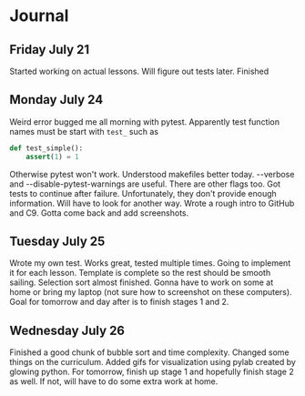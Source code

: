 # Journal

## Friday July 21
Started working on actual lessons. Will figure out tests later. Finished 

## Monday July 24
Weird error bugged me all morning with pytest. Apparently test function names must be start with ```test_``` such as 
``` python
def test_simple():
    assert(1) = 1
```
Otherwise pytest won't work. Understood makefiles better today. --verbose and --disable-pytest-warnings are useful. There are other flags too. Got tests to continue after failure. Unfortunately, they don't provide enough information. Will have to look for another way. Wrote a rough intro to GitHub and C9. Gotta come back and add screenshots.

## Tuesday July 25
Wrote my own test. Works great, tested multiple times. Going to implement it for each lesson. Template is complete so the rest should be smooth sailing. Selection sort almost finished. Gonna have to work on some at home or bring my laptop (not sure how to screenshot on these computers). Goal for tomorrow and day after is to finish stages 1 and 2.

## Wednesday July 26
Finished a good chunk of bubble sort and time complexity. Changed some things on the curriculum. Added gifs for visualization using pylab created by glowing python. For tomorrow, finish up stage 1 and hopefully finish stage 2 as well. If not, will have to do some extra work at home.
